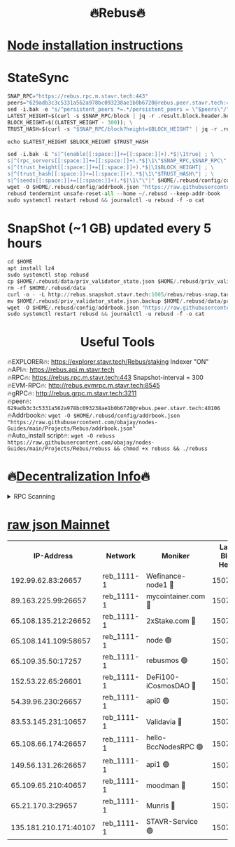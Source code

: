  <h1 align="center"> 🔥Rebus🔥</h1>


[Node installation instructions](https://github.com/obajay/nodes-Guides/tree/main/Projects/Rebus)
=
# StateSync
```python
SNAP_RPC="https://rebus.rpc.m.stavr.tech:443"
peers="629adb3c3c5331a562a978bc093238ae1b0b6720@rebus.peer.stavr.tech:40106"
sed -i.bak -e "s/^persistent_peers *=.*/persistent_peers = \"$peers\"/" $HOME/.rebusd/config/config.toml
LATEST_HEIGHT=$(curl -s $SNAP_RPC/block | jq -r .result.block.header.height); \
BLOCK_HEIGHT=$((LATEST_HEIGHT - 300)); \
TRUST_HASH=$(curl -s "$SNAP_RPC/block?height=$BLOCK_HEIGHT" | jq -r .result.block_id.hash)

echo $LATEST_HEIGHT $BLOCK_HEIGHT $TRUST_HASH

sed -i.bak -E "s|^(enable[[:space:]]+=[[:space:]]+).*$|\1true| ; \
s|^(rpc_servers[[:space:]]+=[[:space:]]+).*$|\1\"$SNAP_RPC,$SNAP_RPC\"| ; \
s|^(trust_height[[:space:]]+=[[:space:]]+).*$|\1$BLOCK_HEIGHT| ; \
s|^(trust_hash[[:space:]]+=[[:space:]]+).*$|\1\"$TRUST_HASH\"| ; \
s|^(seeds[[:space:]]+=[[:space:]]+).*$|\1\"\"|" $HOME/.rebusd/config/config.toml
wget -O $HOME/.rebusd/config/addrbook.json "https://raw.githubusercontent.com/obajay/nodes-Guides/main/Projects/Rebus/addrbook.json"
rebusd tendermint unsafe-reset-all --home ~/.rebusd --keep-addr-book
sudo systemctl restart rebusd && journalctl -u rebusd -f -o cat
```

# SnapShot (~1 GB) updated every 5 hours
```python
cd $HOME
apt install lz4
sudo systemctl stop rebusd
cp $HOME/.rebusd/data/priv_validator_state.json $HOME/.rebusd/priv_validator_state.json.backup
rm -rf $HOME/.rebusd/data
curl -o - -L http://rebus.snapshot.stavr.tech:1005/rebus/rebus-snap.tar.lz4 | lz4 -c -d - | tar -x -C $HOME/.rebusd --strip-components 2
mv $HOME/.rebusd/priv_validator_state.json.backup $HOME/.rebusd/data/priv_validator_state.json
wget -O $HOME/.rebusd/config/addrbook.json "https://raw.githubusercontent.com/obajay/nodes-Guides/main/Projects/Rebus/addrbook.json"
sudo systemctl restart rebusd && journalctl -u rebusd -f -o cat
```
 <h1 align="center"> Useful Tools</h1>

🔥EXPLORER🔥:          https://explorer.stavr.tech/Rebus/staking        Indexer "ON" \
🔥API🔥:                      https://rebus.api.m.stavr.tech \
🔥RPC🔥:                      https://rebus.rpc.m.stavr.tech:443              Snapshot-interval = 300 \
🔥EVM-RPC🔥:                http://rebus.evmrpc.m.stavr.tech:8545 \
🔥gRPC🔥:                    http://rebus.grpc.m.stavr.tech:3211 \
🔥peer🔥:                     `629adb3c3c5331a562a978bc093238ae1b0b6720@rebus.peer.stavr.tech:40106` \
🔥Addrbook🔥:    ```wget -O $HOME/.rebusd/config/addrbook.json "https://raw.githubusercontent.com/obajay/nodes-Guides/main/Projects/Rebus/addrbook.json"``` \
🔥Auto_install script🔥: ```wget -O rebuss https://raw.githubusercontent.com/obajay/nodes-Guides/main/Projects/Rebus/rebuss && chmod +x rebuss && ./rebuss```

🔥[Decentralization Info](https://github.com/obajay/StateSync-snapshots/tree/main/Projects/Rebus/Decentralization)🔥
=

<details>
<summary>RPC Scanning</summary>

<h2 align="center"> We scan nodes in real time every 4 hours. And we provide the final result of RPC endpoints.
We cannot influence the operation of these nodes in any way. </h2>


```python
If Voting Power is higher than 0 --> then the Node is a validator of the network and may be subject to attack and be a potential threat to the chain.
```
```python
We marked such validators with a red symbol
```

</details>

[raw json Mainnet](https://rpc-check.rebusm.stavr.tech/rebusm/rpc-rebusm-result.json)
=



<table><tr><th>IP-Address</th><th>Network</th><th>Moniker</th><th>Latest Block Height</th><th>Earliest Block Height</th><th>Catching Up</th><th>Tx Index</th><th>Voting Power</th><th>Scan Time</th></tr><tr><td>192.99.62.83:26657</td><td>reb_1111-1</td><td>Wefinance-node1 🔴</td><td>15076515</td><td>11258401</td><td>False</td><td>on</td><td>3594640</td><td>2024-03-07T09:12:32.770062465UTC</td></tr><tr><td>89.163.225.99:26657</td><td>reb_1111-1</td><td>mycointainer.com 🔴</td><td>15076506</td><td>12224101</td><td>False</td><td>on</td><td>5675699</td><td>2024-03-07T09:11:59.091659989UTC</td></tr><tr><td>65.108.135.212:26652</td><td>reb_1111-1</td><td>2xStake.com 🔴</td><td>15076514</td><td>13664001</td><td>False</td><td>off</td><td>1086026</td><td>2024-03-07T09:12:29.812884519UTC</td></tr><tr><td>65.108.141.109:58657</td><td>reb_1111-1</td><td>node 🟢</td><td>15076507</td><td>14300597</td><td>False</td><td>on</td><td>0</td><td>2024-03-07T09:12:03.549096062UTC</td></tr><tr><td>65.109.35.50:17257</td><td>reb_1111-1</td><td>rebusmos 🟢</td><td>15076507</td><td>14442617</td><td>False</td><td>on</td><td>0</td><td>2024-03-07T09:12:03.869487889UTC</td></tr><tr><td>152.53.22.65:26601</td><td>reb_1111-1</td><td>DeFi100-iCosmosDAO 🔴</td><td>15076513</td><td>14658601</td><td>False</td><td>on</td><td>1504050</td><td>2024-03-07T09:12:27.468231986UTC</td></tr><tr><td>54.39.96.230:26657</td><td>reb_1111-1</td><td>api0 🟢</td><td>15076504</td><td>14661401</td><td>False</td><td>on</td><td>0</td><td>2024-03-07T09:11:54.033426459UTC</td></tr><tr><td>83.53.145.231:10657</td><td>reb_1111-1</td><td>Validavia 🔴</td><td>15076520</td><td>14669249</td><td>False</td><td>off</td><td>1030379</td><td>2024-03-07T09:12:43.645659063UTC</td></tr><tr><td>65.108.66.174:26657</td><td>reb_1111-1</td><td>hello-BccNodesRPC 🟢</td><td>15076506</td><td>14762601</td><td>False</td><td>on</td><td>0</td><td>2024-03-07T09:11:58.792820818UTC</td></tr><tr><td>149.56.131.26:26657</td><td>reb_1111-1</td><td>api1 🟢</td><td>15076510</td><td>14964601</td><td>False</td><td>on</td><td>0</td><td>2024-03-07T09:12:15.001248752UTC</td></tr><tr><td>65.109.65.210:40657</td><td>reb_1111-1</td><td>moodman 🔴</td><td>15076510</td><td>14976510</td><td>False</td><td>off</td><td>1010443</td><td>2024-03-07T09:12:14.379055304UTC</td></tr><tr><td>65.21.170.3:29657</td><td>reb_1111-1</td><td>Munris 🔴</td><td>15076515</td><td>14976515</td><td>False</td><td>off</td><td>1734906</td><td>2024-03-07T09:12:32.187204947UTC</td></tr><tr><td>135.181.210.171:40107</td><td>reb_1111-1</td><td>STAVR-Service 🟢</td><td>15074310</td><td>15073501</td><td>False</td><td>on</td><td>0</td><td>2024-03-07T09:11:56.419013196UTC</td></tr></table>
